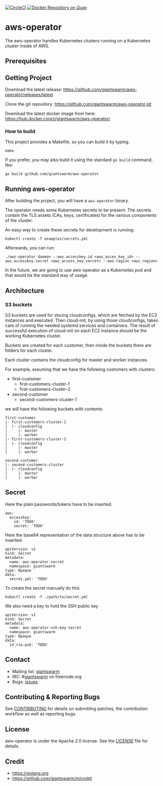 [![CircleCI](https://circleci.com/gh/giantswarm/aws-operator.svg?&style=shield&circle-token=8f0fe6ad08c090afa36c35ba5d926ac6ffe797e8)](https://circleci.com/gh/giantswarm/aws-operator) [![Docker Repository on Quay](https://quay.io/repository/giantswarm/aws-operator/status "Docker Repository on Quay")](https://quay.io/repository/giantswarm/aws-operator)

# aws-operator

The aws-operator handles Kubernetes clusters running on a Kubernetes cluster inside of AWS.

## Prerequisites

## Getting Project

Download the latest release: https://github.com/giantswarm/aws-operator/releases/latest

Clone the git repository: https://github.com/giantswarm/aws-operator.git

Download the latest docker image from here: https://hub.docker.com/r/giantswarm/aws-operator/

### How to build

This project provides a Makefile, so you can build it by typing:

```
make
```

If you prefer, you may also build it using the standard `go build` command, like:

```
go build github.com/giantswarm/aws-operator
```

## Running aws-operator

After building the project, you will have a `aws-operator` binary.

The operator needs some Kubernetes secrets to be present. The secrets contain
the TLS assets (CAs, keys, certificates) for the various components of the
cluster.

An easy way to create these secrets for development is running:


```
kubectl create -f examples/secrets.yml
```

Afterwards, you can run:

```
./aws-operator daemon --aws.accesskey.id <aws_acces_key_id> --aws.accesskey.secret <aws_access_key_secret> --aws.region <aws_region>
```

In the future, we are going to use aws-operator as a Kubernetes pod and that would be the standard
way of usage.

## Architecture

### S3 buckets

S3 buckets are used for storing cloudconfigs, which are fetched by the EC2 instances and executed. Then cloud-init, by using those
cloudconfigs, takes care of running the needed systemd services and containers. The result of successful execution of cloud-init
on each EC2 instance should be the working Kubernetes cluster.

Buckets are created for each customer, then inside the buckets there are folders for each cluster.

Each cluster contains the cloudconfig for master and worker instances.

For example, assuming that we have the following customers with clusters:

- first-customer
  - first-customers-cluster-1
  - first-customers-cluster-2
- second-customer
  - second-customers-cluster-1

we will have the following buckets with contents:

```
first-customer
|- first-customers-cluster-1
|  |- cloudconfig
|     |- master
|     |- worker
|- first-customers-cluster-2
|  |- cloudconfig
|     |- master
|     |- worker

second-customer
|- second-customers-cluster
|  |- cloudconfig
|     |- master
|     |- worker

```

## Secret

Here the plain passwords/tokens have to be inserted.
```
aws:
  accesskey:
    id: 'TODO'
    secret: 'TODO'
```

Here the base64 representation of the data structure above has to be inserted.
```
apiVersion: v1
kind: Secret
metadata:
  name: aws-operator-secret
  namespace: giantswarm
type: Opaque
data:
  secret.yml: 'TODO'
```

To create the secret manually do this.
```
kubectl create -f ./path/to/secret.yml
```

We also need a key to hold the SSH public key

```
apiVersion: v1
kind: Secret
metadata:
  name: aws-operator-ssh-key-secret
  namespace: giantswarm
type: Opaque
data:
  id_rsa.pub: 'TODO'
```

## Contact

- Mailing list: [giantswarm](https://groups.google.com/forum/!forum/giantswarm)
- IRC: #[giantswarm](irc://irc.freenode.org:6667/#giantswarm) on freenode.org
- Bugs: [issues](https://github.com/giantswarm/aws-operator/issues)

## Contributing & Reporting Bugs

See [CONTRIBUTING](CONTRIBUTING.md) for details on submitting patches, the contribution workflow as well as reporting bugs.

## License

aws-operator is under the Apache 2.0 license. See the [LICENSE](LICENSE) file for details.

## Credit
- https://golang.org
- https://github.com/giantswarm/microkit

